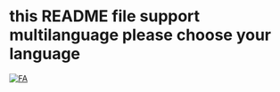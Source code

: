 # this README file support multilanguage please choose your language
[![FA](https://img.shields.io/badge/lang-FA-red.svg)](https://github.com/parhambt/MRI-brain-tumor-detection/blob/main/README.FA.md)
